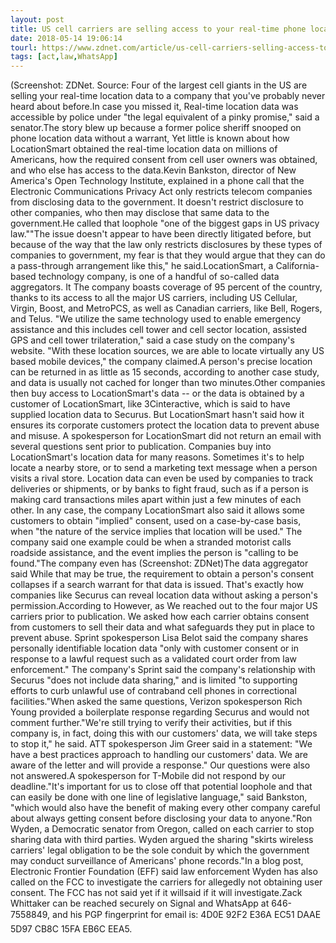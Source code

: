 ```yaml
---
layout: post
title: US cell carriers are selling access to your real-time phone location data
date: 2018-05-14 19:06:14
tourl: https://www.zdnet.com/article/us-cell-carriers-selling-access-to-real-time-location-data/
tags: [act,law,WhatsApp]
---
```

(Screenshot: ZDNet. Source: Four of the largest cell giants in the US are selling your real-time location data to a company that you've probably never heard about before.In case you missed it, Real-time location data was accessible by police under "the legal equivalent of a pinky promise," said a senator.The story blew up because a former police sheriff snooped on phone location data without a warrant, Yet little is known about how LocationSmart obtained the real-time location data on millions of Americans, how the required consent from cell user owners was obtained, and who else has access to the data.Kevin Bankston, director of New America's Open Technology Institute, explained in a phone call that the Electronic Communications Privacy Act only restricts telecom companies from disclosing data to the government. It doesn't restrict disclosure to other companies, who then may disclose that same data to the government.He called that loophole "one of the biggest gaps in US privacy law.""The issue doesn't appear to have been directly litigated before, but because of the way that the law only restricts disclosures by these types of companies to government, my fear is that they would argue that they can do a pass-through arrangement like this," he said.LocationSmart, a California-based technology company, is one of a handful of so-called data aggregators. It The company boasts coverage of 95 percent of the country, thanks to its access to all the major US carriers, including US Cellular, Virgin, Boost, and MetroPCS, as well as Canadian carriers, like Bell, Rogers, and Telus. "We utilize the same technology used to enable emergency assistance and this includes cell tower and cell sector location, assisted GPS and cell tower trilateration," said a case study on the company's website. "With these location sources, we are able to locate virtually any US based mobile devices," the company claimed.A person's precise location can be returned in as little as 15 seconds, according to another case study, and data is usually not cached for longer than two minutes.Other companies then buy access to LocationSmart's data -- or the data is obtained by a customer of LocationSmart, like 3Cinteractive, which is said to have supplied location data to Securus. But LocationSmart hasn't said how it ensures its corporate customers protect the location data to prevent abuse and misuse. A spokesperson for LocationSmart did not return an email with several questions sent prior to publication. Companies buy into LocationSmart's location data for many reasons. Sometimes it's to help locate a nearby store, or to send a marketing text message when a person visits a rival store. Location data can even be used by companies to track deliveries or shipments, or by banks to fight fraud, such as if a person is making card transactions miles apart within just a few minutes of each other. In any case, the company LocationSmart also said it allows some customers to obtain "implied" consent, used on a case-by-case basis, when "the nature of the service implies that location will be used." The company said one example could be when a stranded motorist calls roadside assistance, and the event implies the person is "calling to be found."The company even has (Screenshot: ZDNet)The data aggregator said While that may be true, the requirement to obtain a person's consent collapses if a search warrant for that data is issued. That's exactly how companies like Securus can reveal location data without asking a person's permission.According to However, as We reached out to the four major US carriers prior to publication. We asked how each carrier obtains consent from customers to sell their data and what safeguards they put in place to prevent abuse. Sprint spokesperson Lisa Belot said the company shares personally identifiable location data "only with customer consent or in response to a lawful request such as a validated court order from law enforcement." The company's Sprint said the company's relationship with Securus "does not include data sharing," and is limited "to supporting efforts to curb unlawful use of contraband cell phones in correctional facilities."When asked the same questions, Verizon spokesperson Rich Young provided a boilerplate response regarding Securus and would not comment further."We're still trying to verify their activities, but if this company is, in fact, doing this with our customers' data, we will take steps to stop it," he said. ATT spokesperson Jim Greer said in a statement: "We have a best practices approach to handling our customers' data. We are aware of the letter and will provide a response." Our questions were also not answered.A spokesperson for T-Mobile did not respond by our deadline."It's important for us to close off that potential loophole and that can easily be done with one line of legislative language," said Bankston, "which would also have the benefit of making every other company careful about always getting consent before disclosing your data to anyone."Ron Wyden, a Democratic senator from Oregon, called on each carrier to stop sharing data with third parties. Wyden argued the sharing "skirts wireless carriers' legal obligation to be the sole conduit by which the government may conduct surveillance of Americans' phone records."In a blog post, Electronic Frontier Foundation (EFF) said law enforcement Wyden has also called on the FCC to investigate the carriers for allegedly not obtaining user consent. The FCC has not said yet if it willsaid if it will investigate.Zack Whittaker can be reached securely on Signal and WhatsApp at 646-7558849, and his PGP fingerprint for email is: 4D0E 92F2 E36A EC51 DAAE 5D97 CB8C 15FA EB6C EEA5.